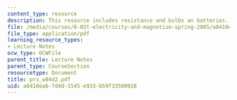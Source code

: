```yaml
---
content_type: resource
description: This resource includes resistance and bulbs an batteries.
file: /media/courses/8-02t-electricity-and-magnetism-spring-2005/a0410ea67d4d1545e933b59f33500928_prs_w04d2.pdf
file_type: application/pdf
learning_resource_types:
- Lecture Notes
ocw_type: OCWFile
parent_title: Lecture Notes
parent_type: CourseSection
resourcetype: Document
title: prs_w04d2.pdf
uid: a0410ea6-7d4d-1545-e933-b59f33500928
---
```


